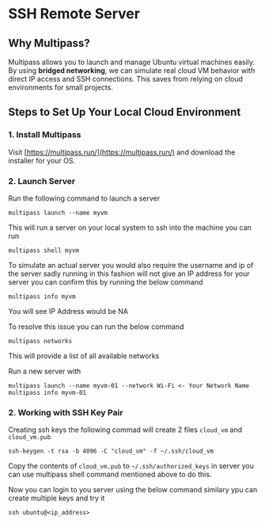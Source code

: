 # SSH Remote Server

## Why Multipass?

Multipass allows you to launch and manage Ubuntu virtual machines easily. By using **bridged networking**, we can simulate real cloud VM behavior with direct IP access and SSH connections. This saves from relying on cloud environments for small projects.


## Steps to Set Up Your Local Cloud Environment

### 1. Install Multipass

Visit [https://multipass.run/](https://multipass.run/) and download the installer for your OS.


### 2. Launch Server


Run the following command to launch a server

```
multipass launch --name myvm
```
This will run a server on your local system to ssh into the machine you can run

```
multipass shell myvm
```

To simulate an actual server you would also require the username and ip of the server sadly running in this fashion will not give an IP address for your server you can confirm this by running the below command

```
multipass info myvm
```
You will see IP Address would be NA

To resolve this issue you can run the below command

```
multipass networks
```
This will provide a list of all available networks

Run a new server with 

```
multipass launch --name myvm-01 --network Wi-Fi <- Your Network Name
multipass info myvm-01
```
### 2. Working with SSH Key Pair

Creating ssh keys the following commad will create 2 files `cloud_vm` and `cloud_vm.pub`

```
ssh-keygen -t rsa -b 4096 -C "cloud_vm" -f ~/.ssh/cloud_vm

```

Copy the contents of `cloud_vm.pub` to `~/.ssh/authorized_keys` in server you can use multipass shell command mentioned above to do this.

Now you can login to you server using the below command similary ypu can create multiple keys and try it

```
ssh ubuntu@<ip_address>
```



